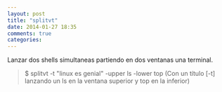 ```yaml
---
layout: post
title: "splitvt"
date: 2014-01-27 18:35
comments: true
categories: 
---
```

Lanzar dos shells simultaneas partiendo en dos ventanas una terminal.

>$ splitvt -t "linux es genial" -upper ls -lower top (Con un título [-t] lanzando un ls en la ventana superior y top en la inferior)

